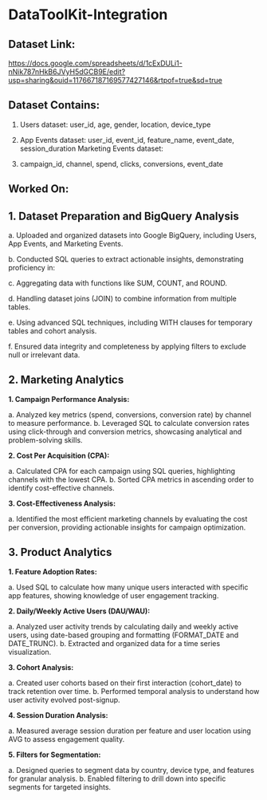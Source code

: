 # DataToolKit-Integration

## Dataset Link:

https://docs.google.com/spreadsheets/d/1cExDULi1-nNik787nHkB6JVyH5dGCB9E/edit?usp=sharing&ouid=117667187169577427146&rtpof=true&sd=true

## Dataset Contains:

1. Users dataset: user_id, age, gender, location, device_type

2. App Events dataset: user_id, event_id, feature_name, event_date, session_duration
Marketing Events dataset:

3. campaign_id, channel, spend, clicks, conversions, event_date

## Worked On: 

## 1. Dataset Preparation and BigQuery Analysis

a. Uploaded and organized datasets into Google BigQuery, including Users, App Events, and Marketing Events.

b. Conducted SQL queries to extract actionable insights, demonstrating proficiency in:

c. Aggregating data with functions like SUM, COUNT, and ROUND.

d. Handling dataset joins (JOIN) to combine information from multiple tables.

e. Using advanced SQL techniques, including WITH clauses for temporary tables and cohort analysis.

f. Ensured data integrity and completeness by applying filters to exclude null or irrelevant data.

## 2. Marketing Analytics

**1. Campaign Performance Analysis:**

a. Analyzed key metrics (spend, conversions, conversion rate) by channel to measure performance.
b. Leveraged SQL to calculate conversion rates using click-through and conversion metrics, showcasing analytical and problem-solving skills.

**2. Cost Per Acquisition (CPA):**

a. Calculated CPA for each campaign using SQL queries, highlighting channels with the lowest CPA.
b. Sorted CPA metrics in ascending order to identify cost-effective channels.

**3. Cost-Effectiveness Analysis:**

a. Identified the most efficient marketing channels by evaluating the cost per conversion, providing actionable insights for campaign optimization.

## 3. Product Analytics

**1. Feature Adoption Rates:**

a. Used SQL to calculate how many unique users interacted with specific app features, showing knowledge of user engagement tracking.

**2. Daily/Weekly Active Users (DAU/WAU):**

a. Analyzed user activity trends by calculating daily and weekly active users, using date-based grouping and formatting (FORMAT_DATE and DATE_TRUNC).
b. Extracted and organized data for a time series visualization.

**3. Cohort Analysis:**

a. Created user cohorts based on their first interaction (cohort_date) to track retention over time.
b. Performed temporal analysis to understand how user activity evolved post-signup.

**4. Session Duration Analysis:**

a. Measured average session duration per feature and user location using AVG to assess engagement quality.

**5. Filters for Segmentation:**

a. Designed queries to segment data by country, device type, and features for granular analysis.
b. Enabled filtering to drill down into specific segments for targeted insights.
